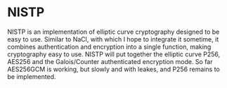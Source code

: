 NISTP
=====

NISTP is an implementation of elliptic curve cryptography designed to be easy
to use. Similar to NaCl, with which I hope to integrate it sometime, it
combines authentication and encryption into a single function, making
cryptography easy to use. NISTP will put together the elliptic curve P256,
AES256 and the Galois/Counter authenticated encryption mode. So far AES256GCM
is working, but slowly and with leakes, and P256 remains to be implemented.